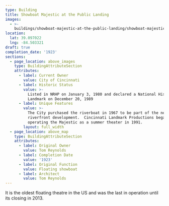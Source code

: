 ```yaml
---
type: Building
title: Showboat Majestic at the Public Landing
images:
  - >-
    buildings/showboat-majestic-at-the-public-landing/showboat-majestic-at-the-public-landing-0_b6fer0
location:
  lat: 39.097022
  lng: -84.503321
draft: true
completion_date: '1923'
sections:
  - page_location: above_images
    type: BuildingAttributeSection
    attributes:
      - label: Current Owner
        value: City of Cincinnati
      - label: Historic Status
        value: >-
          Listed in NRHP on January 3, 1980 and declared a National Historic
          Landmark on December 20, 1989
      - label: Unique Features
        value: >-
          The City purchased the riverboat in 1967 to be part of the new
          riverfront development.  Cincinnati Landmark Productions began
          operating the Majestic as a summer theater in 1991.
        layout: full_width
  - page_location: above_map
    type: BuildingAttributeSection
    attributes:
      - label: Original Owner
        value: Tom Reynolds
      - label: Completion Date
        value: '1923'
      - label: Original Function
        value: Floating showboat
      - label: Architect
        value: Tom Reynolds
---
```


It is the oldest floating theatre in the US and was the last in operation until its closing in 2013.
